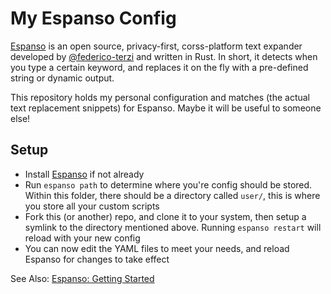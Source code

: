 # My Espanso Config

[Espanso](https://espanso.org/) is an open source, privacy-first, corss-platform text expander developed by [@federico-terzi](https://github.com/federico-terzi) and written in Rust. In short, it detects when you type a certain keyword, and replaces it on the fly with a pre-defined string or dynamic output.

This repository holds my personal configuration and matches (the actual text replacement snippets) for Espanso. Maybe it will be useful to someone else!

## Setup

- Install [Espanso](https://espanso.org/install/) if not already
- Run `espanso path` to determine where you're config should be stored. Within this folder, there should be a directory called `user/`, this is where you store all your custom scripts
- Fork this (or another) repo, and clone it to your system, then setup a symlink to the directory mentioned above. Running `espanso restart` will reload with your new config
- You can now edit the YAML files to meet your needs, and reload Espanso for changes to take effect

See Also: [Espanso: Getting Started](https://espanso.org/docs/get-started/)
